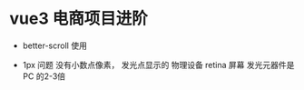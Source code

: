 # vue3 电商项目进阶

- better-scroll 使用

- 1px 问题
    没有小数点像素， 发光点显示的  物理设备
    retina 屏幕  发光元器件是 PC 的2-3倍
